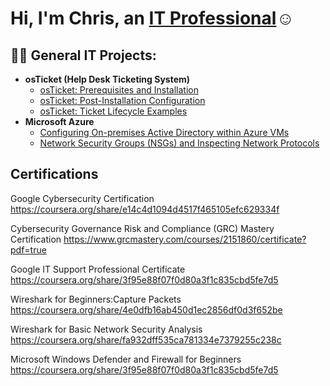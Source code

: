 <h1>Hi, I'm Chris, an <a href="https://linkedin.com/in/christopher-winn-14102a286">IT Professional</a>☺</h1>

<h2>👨‍💻 General IT Projects:</h2>

- <b>osTicket (Help Desk Ticketing System)</b>
  - [osTicket: Prerequisites and Installation](https://github.com/winn1982/osticket-prereqs)
  - [osTicket: Post-Installation Configuration](https://github.com/winn1982/post-install-config)
  - [osTicket: Ticket Lifecycle Examples](https://github.com/winn1982/ticket-lifecycle)
- <b>Microsoft Azure</b>
  - [Configuring On-premises Active Directory within Azure VMs](https://github.com/winn1982/configure-ad)
  - [Network Security Groups (NSGs) and Inspecting Network Protocols](https://github.com/winn1982/azure-network-protocols)
  
<h2> Certifications </h2>

Google Cybersecurity Certification https://coursera.org/share/e14c4d1094d4517f465105efc629334f

Cybersecurity Governance Risk and Compliance (GRC) Mastery Certification https://www.grcmastery.com/courses/2151860/certificate?pdf=true

Google IT Support Professional Certificate https://coursera.org/share/3f95e88f07f0d80a3f1c835cbd5fe7d5

Wireshark for Beginners:Capture Packets https://coursera.org/share/4e0dfb16ab450d1ec2856df0d3f652be

Wireshark for Basic Network Security Analysis https://coursera.org/share/fa932dff535ca781334e7379255c238c 

Microsoft Windows Defender and Firewall for Beginners https://coursera.org/share/3f95e88f07f0d80a3f1c835cbd5fe7d5












